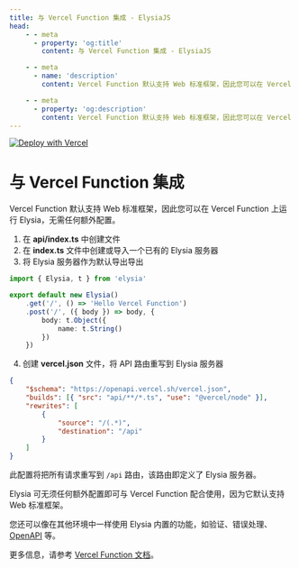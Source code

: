 ```yaml
---
title: 与 Vercel Function 集成 - ElysiaJS
head:
    - - meta
      - property: 'og:title'
        content: 与 Vercel Function 集成 - ElysiaJS

    - - meta
      - name: 'description'
        content: Vercel Function 默认支持 Web 标准框架，因此您可以在 Vercel Function 上运行 Elysia，无需任何额外配置。

    - - meta
      - property: 'og:description'
        content: Vercel Function 默认支持 Web 标准框架，因此您可以在 Vercel Function 上运行 Elysia，无需任何额外配置。
---
```


<a href="https://vercel.com/new/clone?repository-url=https%3A%2F%2Fgithub.com%2FSaltyAom%2Fvercel-function-elysia-demo">
	<img src="https://vercel.com/button" alt="Deploy with Vercel"/>
</a>

<br>

# 与 Vercel Function 集成

Vercel Function 默认支持 Web 标准框架，因此您可以在 Vercel Function 上运行 Elysia，无需任何额外配置。

1. 在 **api/index.ts** 中创建文件
2. 在 **index.ts** 文件中创建或导入一个已有的 Elysia 服务器
3. 将 Elysia 服务器作为默认导出导出

```typescript
import { Elysia, t } from 'elysia'

export default new Elysia()
    .get('/', () => 'Hello Vercel Function')
    .post('/', ({ body }) => body, {
        body: t.Object({
            name: t.String()
        })
    })
```

4. 创建 **vercel.json** 文件，将 API 路由重写到 Elysia 服务器

```json
{
    "$schema": "https://openapi.vercel.sh/vercel.json",
	"builds": [{ "src": "api/**/*.ts", "use": "@vercel/node" }],
    "rewrites": [
		{
			"source": "/(.*)",
			"destination": "/api"
		}
    ]
}
```

此配置将把所有请求重写到 `/api` 路由，该路由即定义了 Elysia 服务器。

Elysia 可无须任何额外配置即可与 Vercel Function 配合使用，因为它默认支持 Web 标准框架。

您还可以像在其他环境中一样使用 Elysia 内置的功能，如验证、错误处理、[OpenAPI](/plugins/openapi.html) 等。

更多信息，请参考 [Vercel Function 文档](https://vercel.com/docs/functions?framework=other)。